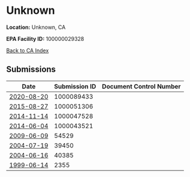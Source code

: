 # Unknown

**Location:** Unknown, CA

**EPA Facility ID:** 100000029328

[Back to CA Index](../../index.md)

## Submissions

| Date | Submission ID | Document Control Number |
|------|--------------|-------------------------|
| [2020-08-20](submissions/1000089433.md) | 1000089433 |  |
| [2015-08-27](submissions/1000051306.md) | 1000051306 |  |
| [2014-11-14](submissions/1000047528.md) | 1000047528 |  |
| [2014-06-04](submissions/1000043521.md) | 1000043521 |  |
| [2009-06-09](submissions/54529.md) | 54529 |  |
| [2004-07-19](submissions/39450.md) | 39450 |  |
| [2004-06-16](submissions/40385.md) | 40385 |  |
| [1999-06-14](submissions/2355.md) | 2355 |  |
